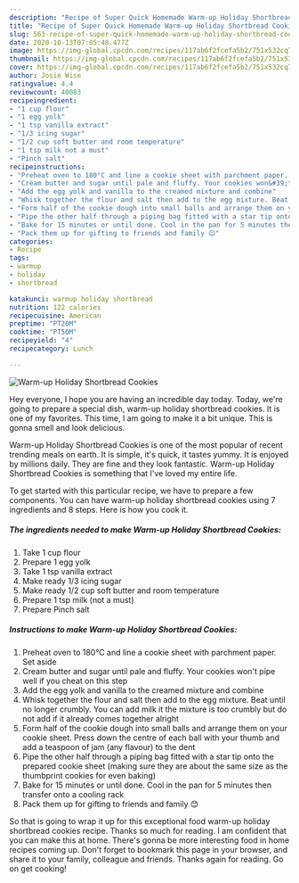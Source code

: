 ```yaml
---
description: "Recipe of Super Quick Homemade Warm-up Holiday Shortbread Cookies"
title: "Recipe of Super Quick Homemade Warm-up Holiday Shortbread Cookies"
slug: 563-recipe-of-super-quick-homemade-warm-up-holiday-shortbread-cookies
date: 2020-10-13T07:05:48.477Z
image: https://img-global.cpcdn.com/recipes/117ab6f2fcefa5b2/751x532cq70/warm-up-holiday-shortbread-cookies-recipe-main-photo.jpg
thumbnail: https://img-global.cpcdn.com/recipes/117ab6f2fcefa5b2/751x532cq70/warm-up-holiday-shortbread-cookies-recipe-main-photo.jpg
cover: https://img-global.cpcdn.com/recipes/117ab6f2fcefa5b2/751x532cq70/warm-up-holiday-shortbread-cookies-recipe-main-photo.jpg
author: Josie Wise
ratingvalue: 4.4
reviewcount: 40083
recipeingredient:
- "1 cup flour"
- "1 egg yolk"
- "1 tsp vanilla extract"
- "1/3 icing sugar"
- "1/2 cup soft butter and room temperature"
- "1 tsp milk not a must"
- "Pinch salt"
recipeinstructions:
- "Preheat oven to 180°C and line a cookie sheet with parchment paper. Set aside"
- "Cream butter and sugar until pale and fluffy. Your cookies won&#39;t pipe well if you cheat on this step"
- "Add the egg yolk and vanilla to the creamed mixture and combine"
- "Whisk together the flour and salt then add to the egg mixture. Beat until no longer crumbly. You can add milk it the mixture is too crumbly but do not add if it already comes together alright"
- "Form half of the cookie dough into small balls and arrange them on your cookie sheet. Press down the centre of each ball with your thumb and add a teaspoon of jam (any flavour) to the dent"
- "Pipe the other half through a piping bag fitted with a star tip onto the prepared cookie sheet (making sure they are about the same size as the thumbprint cookies for even baking)"
- "Bake for 15 minutes or until done. Cool in the pan for 5 minutes then transfer onto a cooling rack"
- "Pack them up for gifting to friends and family 😊"
categories:
- Recipe
tags:
- warmup
- holiday
- shortbread

katakunci: warmup holiday shortbread 
nutrition: 122 calories
recipecuisine: American
preptime: "PT20M"
cooktime: "PT50M"
recipeyield: "4"
recipecategory: Lunch

---
```



![Warm-up Holiday Shortbread Cookies](https://img-global.cpcdn.com/recipes/117ab6f2fcefa5b2/751x532cq70/warm-up-holiday-shortbread-cookies-recipe-main-photo.jpg)

Hey everyone, I hope you are having an incredible day today. Today, we're going to prepare a special dish, warm-up holiday shortbread cookies. It is one of my favorites. This time, I am going to make it a bit unique. This is gonna smell and look delicious.

Warm-up Holiday Shortbread Cookies is one of the most popular of recent trending meals on earth. It is simple, it's quick, it tastes yummy. It is enjoyed by millions daily. They are fine and they look fantastic. Warm-up Holiday Shortbread Cookies is something that I've loved my entire life.




To get started with this particular recipe, we have to prepare a few components. You can have warm-up holiday shortbread cookies using 7 ingredients and 8 steps. Here is how you cook it.

<!--inarticleads1-->

##### The ingredients needed to make Warm-up Holiday Shortbread Cookies:

1. Take 1 cup flour
1. Prepare 1 egg yolk
1. Take 1 tsp vanilla extract
1. Make ready 1/3 icing sugar
1. Make ready 1/2 cup soft butter and room temperature
1. Prepare 1 tsp milk (not a must)
1. Prepare Pinch salt




<!--inarticleads2-->

##### Instructions to make Warm-up Holiday Shortbread Cookies:

1. Preheat oven to 180°C and line a cookie sheet with parchment paper. Set aside
1. Cream butter and sugar until pale and fluffy. Your cookies won&#39;t pipe well if you cheat on this step
1. Add the egg yolk and vanilla to the creamed mixture and combine
1. Whisk together the flour and salt then add to the egg mixture. Beat until no longer crumbly. You can add milk it the mixture is too crumbly but do not add if it already comes together alright
1. Form half of the cookie dough into small balls and arrange them on your cookie sheet. Press down the centre of each ball with your thumb and add a teaspoon of jam (any flavour) to the dent
1. Pipe the other half through a piping bag fitted with a star tip onto the prepared cookie sheet (making sure they are about the same size as the thumbprint cookies for even baking)
1. Bake for 15 minutes or until done. Cool in the pan for 5 minutes then transfer onto a cooling rack
1. Pack them up for gifting to friends and family 😊




So that is going to wrap it up for this exceptional food warm-up holiday shortbread cookies recipe. Thanks so much for reading. I am confident that you can make this at home. There's gonna be more interesting food in home recipes coming up. Don't forget to bookmark this page in your browser, and share it to your family, colleague and friends. Thanks again for reading. Go on get cooking!
